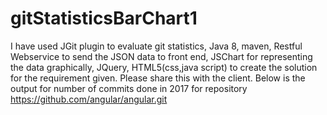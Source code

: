 # gitStatisticsBarChart1
I have used JGit plugin to evaluate git statistics, Java 8, maven, Restful Webservice to send the JSON data to front end, JSChart for representing the data graphically, JQuery, HTML5(css,java script) to create the solution for the requirement given. Please share this with the client. Below is the output for number of commits done in 2017 for repository https://github.com/angular/angular.git 
